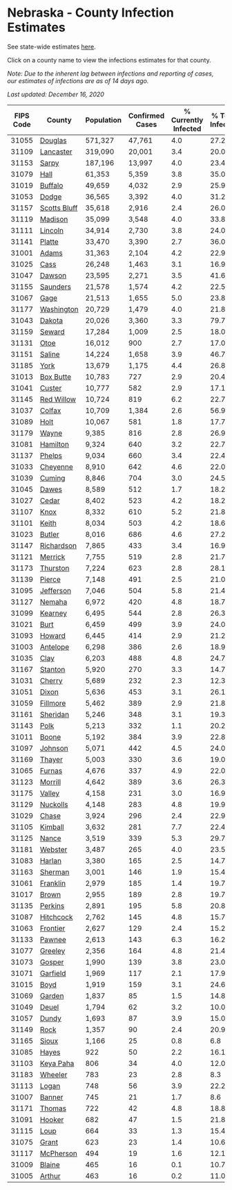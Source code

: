 # Nebraska - County Infection Estimates

See state-wide estimates [here](/infections/us-ne).

Click on a county name to view the infections estimates for that county.

*Note: Due to the inherent lag between infections and reporting of cases, our estimates of infections are as of 14 days ago.*

*Last updated: December 16, 2020*

|   FIPS Code |                       County |   Population |   Confirmed Cases |   % Currently Infected |   % Total Infected |
|-------------|------------------------------|--------------|-------------------|------------------------|--------------------|
|       31055 |           [Douglas](douglas) |      571,327 |            47,761 |                    4.0 |               27.2 |
|       31109 |       [Lancaster](lancaster) |      319,090 |            20,001 |                    3.4 |               20.0 |
|       31153 |               [Sarpy](sarpy) |      187,196 |            13,997 |                    4.0 |               23.4 |
|       31079 |                 [Hall](hall) |       61,353 |             5,359 |                    3.8 |               35.0 |
|       31019 |           [Buffalo](buffalo) |       49,659 |             4,032 |                    2.9 |               25.9 |
|       31053 |               [Dodge](dodge) |       36,565 |             3,392 |                    4.0 |               31.2 |
|       31157 | [Scotts Bluff](scotts-bluff) |       35,618 |             2,916 |                    2.4 |               26.0 |
|       31119 |           [Madison](madison) |       35,099 |             3,548 |                    4.0 |               33.8 |
|       31111 |           [Lincoln](lincoln) |       34,914 |             2,730 |                    3.8 |               24.0 |
|       31141 |             [Platte](platte) |       33,470 |             3,390 |                    2.7 |               36.0 |
|       31001 |               [Adams](adams) |       31,363 |             2,104 |                    4.2 |               22.9 |
|       31025 |                 [Cass](cass) |       26,248 |             1,463 |                    3.1 |               16.9 |
|       31047 |             [Dawson](dawson) |       23,595 |             2,271 |                    3.5 |               41.6 |
|       31155 |         [Saunders](saunders) |       21,578 |             1,574 |                    4.2 |               22.5 |
|       31067 |                 [Gage](gage) |       21,513 |             1,655 |                    5.0 |               23.8 |
|       31177 |     [Washington](washington) |       20,729 |             1,479 |                    4.0 |               21.8 |
|       31043 |             [Dakota](dakota) |       20,026 |             3,360 |                    3.3 |               79.7 |
|       31159 |             [Seward](seward) |       17,284 |             1,009 |                    2.5 |               18.0 |
|       31131 |                 [Otoe](otoe) |       16,012 |               900 |                    2.7 |               17.0 |
|       31151 |             [Saline](saline) |       14,224 |             1,658 |                    3.9 |               46.7 |
|       31185 |                 [York](york) |       13,679 |             1,175 |                    4.4 |               26.8 |
|       31013 |       [Box Butte](box-butte) |       10,783 |               727 |                    2.9 |               20.4 |
|       31041 |             [Custer](custer) |       10,777 |               582 |                    2.9 |               17.1 |
|       31145 |     [Red Willow](red-willow) |       10,724 |               819 |                    6.2 |               22.7 |
|       31037 |             [Colfax](colfax) |       10,709 |             1,384 |                    2.6 |               56.9 |
|       31089 |                 [Holt](holt) |       10,067 |               581 |                    1.8 |               17.7 |
|       31179 |               [Wayne](wayne) |        9,385 |               816 |                    2.8 |               26.9 |
|       31081 |         [Hamilton](hamilton) |        9,324 |               640 |                    3.2 |               22.7 |
|       31137 |             [Phelps](phelps) |        9,034 |               660 |                    3.4 |               22.4 |
|       31033 |         [Cheyenne](cheyenne) |        8,910 |               642 |                    4.6 |               22.0 |
|       31039 |             [Cuming](cuming) |        8,846 |               704 |                    3.0 |               24.5 |
|       31045 |               [Dawes](dawes) |        8,589 |               512 |                    1.7 |               18.2 |
|       31027 |               [Cedar](cedar) |        8,402 |               523 |                    4.2 |               18.2 |
|       31107 |                 [Knox](knox) |        8,332 |               610 |                    5.2 |               21.8 |
|       31101 |               [Keith](keith) |        8,034 |               503 |                    4.2 |               18.6 |
|       31023 |             [Butler](butler) |        8,016 |               686 |                    4.6 |               27.2 |
|       31147 |     [Richardson](richardson) |        7,865 |               433 |                    3.4 |               16.9 |
|       31121 |           [Merrick](merrick) |        7,755 |               519 |                    2.8 |               21.7 |
|       31173 |         [Thurston](thurston) |        7,224 |               623 |                    2.8 |               28.1 |
|       31139 |             [Pierce](pierce) |        7,148 |               491 |                    2.5 |               21.0 |
|       31095 |       [Jefferson](jefferson) |        7,046 |               504 |                    5.8 |               21.4 |
|       31127 |             [Nemaha](nemaha) |        6,972 |               420 |                    4.8 |               18.7 |
|       31099 |           [Kearney](kearney) |        6,495 |               544 |                    2.8 |               26.3 |
|       31021 |                 [Burt](burt) |        6,459 |               499 |                    3.9 |               24.0 |
|       31093 |             [Howard](howard) |        6,445 |               414 |                    2.9 |               21.2 |
|       31003 |         [Antelope](antelope) |        6,298 |               386 |                    2.6 |               18.9 |
|       31035 |                 [Clay](clay) |        6,203 |               488 |                    4.8 |               24.7 |
|       31167 |           [Stanton](stanton) |        5,920 |               270 |                    3.3 |               14.7 |
|       31031 |             [Cherry](cherry) |        5,689 |               232 |                    2.3 |               12.3 |
|       31051 |               [Dixon](dixon) |        5,636 |               453 |                    3.1 |               26.1 |
|       31059 |         [Fillmore](fillmore) |        5,462 |               389 |                    2.9 |               21.8 |
|       31161 |         [Sheridan](sheridan) |        5,246 |               348 |                    3.1 |               19.3 |
|       31143 |                 [Polk](polk) |        5,213 |               332 |                    1.1 |               20.2 |
|       31011 |               [Boone](boone) |        5,192 |               384 |                    3.9 |               22.8 |
|       31097 |           [Johnson](johnson) |        5,071 |               442 |                    4.5 |               24.0 |
|       31169 |             [Thayer](thayer) |        5,003 |               330 |                    3.6 |               19.0 |
|       31065 |             [Furnas](furnas) |        4,676 |               337 |                    4.9 |               22.0 |
|       31123 |           [Morrill](morrill) |        4,642 |               389 |                    3.6 |               26.3 |
|       31175 |             [Valley](valley) |        4,158 |               231 |                    3.0 |               16.9 |
|       31129 |         [Nuckolls](nuckolls) |        4,148 |               283 |                    4.8 |               19.9 |
|       31029 |               [Chase](chase) |        3,924 |               296 |                    2.4 |               22.9 |
|       31105 |           [Kimball](kimball) |        3,632 |               281 |                    7.7 |               22.4 |
|       31125 |               [Nance](nance) |        3,519 |               339 |                    5.3 |               29.7 |
|       31181 |           [Webster](webster) |        3,487 |               265 |                    4.0 |               23.5 |
|       31083 |             [Harlan](harlan) |        3,380 |               165 |                    2.5 |               14.7 |
|       31163 |           [Sherman](sherman) |        3,001 |               146 |                    1.9 |               15.4 |
|       31061 |         [Franklin](franklin) |        2,979 |               185 |                    1.4 |               19.7 |
|       31017 |               [Brown](brown) |        2,955 |               189 |                    2.8 |               19.7 |
|       31135 |           [Perkins](perkins) |        2,891 |               195 |                    5.8 |               20.8 |
|       31087 |       [Hitchcock](hitchcock) |        2,762 |               145 |                    4.8 |               15.7 |
|       31063 |         [Frontier](frontier) |        2,627 |               129 |                    2.4 |               15.2 |
|       31133 |             [Pawnee](pawnee) |        2,613 |               143 |                    6.3 |               16.2 |
|       31077 |           [Greeley](greeley) |        2,356 |               164 |                    4.8 |               21.4 |
|       31073 |             [Gosper](gosper) |        1,990 |               139 |                    3.8 |               23.0 |
|       31071 |         [Garfield](garfield) |        1,969 |               117 |                    2.1 |               17.9 |
|       31015 |                 [Boyd](boyd) |        1,919 |               159 |                    3.1 |               24.6 |
|       31069 |             [Garden](garden) |        1,837 |                85 |                    1.5 |               14.8 |
|       31049 |               [Deuel](deuel) |        1,794 |                62 |                    3.2 |               10.0 |
|       31057 |               [Dundy](dundy) |        1,693 |                87 |                    3.9 |               15.0 |
|       31149 |                 [Rock](rock) |        1,357 |                90 |                    2.4 |               20.9 |
|       31165 |               [Sioux](sioux) |        1,166 |                25 |                    0.8 |                6.8 |
|       31085 |               [Hayes](hayes) |          922 |                50 |                    2.2 |               16.1 |
|       31103 |       [Keya Paha](keya-paha) |          806 |                34 |                    4.0 |               12.0 |
|       31183 |           [Wheeler](wheeler) |          783 |                23 |                    2.8 |                8.3 |
|       31113 |               [Logan](logan) |          748 |                56 |                    3.9 |               22.2 |
|       31007 |             [Banner](banner) |          745 |                21 |                    1.7 |                8.6 |
|       31171 |             [Thomas](thomas) |          722 |                42 |                    4.8 |               18.8 |
|       31091 |             [Hooker](hooker) |          682 |                47 |                    1.5 |               21.8 |
|       31115 |                 [Loup](loup) |          664 |                33 |                    1.3 |               15.4 |
|       31075 |               [Grant](grant) |          623 |                23 |                    1.4 |               10.6 |
|       31117 |       [McPherson](mcpherson) |          494 |                19 |                    1.6 |               12.1 |
|       31009 |             [Blaine](blaine) |          465 |                16 |                    0.1 |               10.7 |
|       31005 |             [Arthur](arthur) |          463 |                16 |                    0.2 |               11.0 |